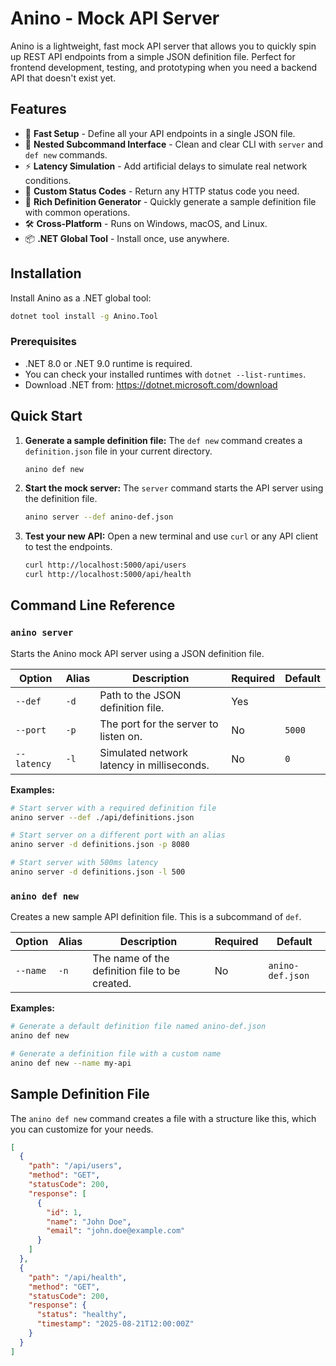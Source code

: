 # Anino - Mock API Server

Anino is a lightweight, fast mock API server that allows you to quickly spin up REST API endpoints from a simple JSON definition file. Perfect for frontend development, testing, and prototyping when you need a backend API that doesn't exist yet.

## Features

- 🚀 **Fast Setup** - Define all your API endpoints in a single JSON file.
- 🔧 **Nested Subcommand Interface** - Clean and clear CLI with `server` and `def new` commands.
- ⚡ **Latency Simulation** - Add artificial delays to simulate real network conditions.
- 🎯 **Custom Status Codes** - Return any HTTP status code you need.
- 📝 **Rich Definition Generator** - Quickly generate a sample definition file with common operations.
- 🛠️ **Cross-Platform** - Runs on Windows, macOS, and Linux.
- 📦 **.NET Global Tool** - Install once, use anywhere.

## Installation

Install Anino as a .NET global tool:

```bash
dotnet tool install -g Anino.Tool
```

### Prerequisites

- .NET 8.0 or .NET 9.0 runtime is required.
- You can check your installed runtimes with `dotnet --list-runtimes`.
- Download .NET from: https://dotnet.microsoft.com/download

## Quick Start

1.  **Generate a sample definition file:**
    The `def new` command creates a `definition.json` file in your current directory.
    ```bash
    anino def new
    ```

2.  **Start the mock server:**
    The `server` command starts the API server using the definition file.
    ```bash
    anino server --def anino-def.json
    ```

3.  **Test your new API:**
    Open a new terminal and use `curl` or any API client to test the endpoints.
    ```bash
    curl http://localhost:5000/api/users
    curl http://localhost:5000/api/health
    ```

## Command Line Reference

### `anino server`

Starts the Anino mock API server using a JSON definition file.

| Option             | Alias | Description                                      | Required | Default |
| ------------------ | ----- | ------------------------------------------------ | -------- | ------- |
| `--def`            | `-d`  | Path to the JSON definition file.                | Yes      |         |
| `--port`           | `-p`  | The port for the server to listen on.            | No       | `5000`  |
| `--latency`        | `-l`  | Simulated network latency in milliseconds.       | No       | `0`     |

**Examples:**

```bash
# Start server with a required definition file
anino server --def ./api/definitions.json

# Start server on a different port with an alias
anino server -d definitions.json -p 8080

# Start server with 500ms latency
anino server -d definitions.json -l 500
```

### `anino def new`

Creates a new sample API definition file. This is a subcommand of `def`.

| Option             | Alias | Description                                      | Required | Default          |
| ------------------ | ----- | ------------------------------------------------ | -------- | ---------------- |
| `--name`           | `-n`  | The name of the definition file to be created.   | No       | `anino-def.json` |

**Examples:**

```bash
# Generate a default definition file named anino-def.json
anino def new

# Generate a definition file with a custom name
anino def new --name my-api
```

## Sample Definition File

The `anino def new` command creates a file with a structure like this, which you can customize for your needs.

```json
[
  {
    "path": "/api/users",
    "method": "GET",
    "statusCode": 200,
    "response": [
      {
        "id": 1,
        "name": "John Doe",
        "email": "john.doe@example.com"
      }
    ]
  },
  {
    "path": "/api/health",
    "method": "GET",
    "statusCode": 200,
    "response": {
      "status": "healthy",
      "timestamp": "2025-08-21T12:00:00Z"
    }
  }
]
```
